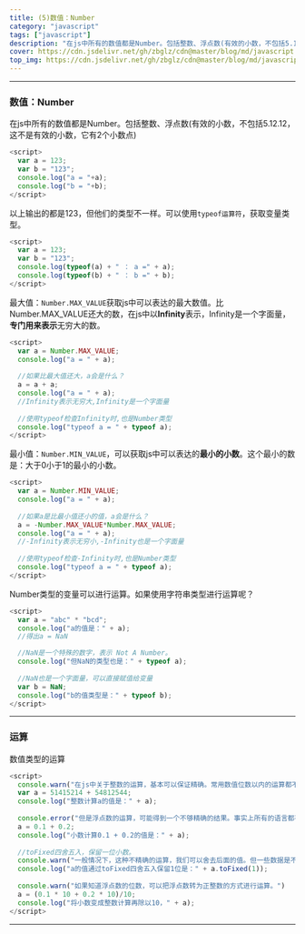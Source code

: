```yaml
---
title: (5)数值：Number
category: "javascript"
tags: ["javascript"]
description: "在js中所有的数值都是Number。包括整数、浮点数(有效的小数，不包括5.12.12，这不是有效的小数，它有2个小数点)"
cover: https://cdn.jsdelivr.net/gh/zbglz/cdn@master/blog/md/javascript.svg
top_img: https://cdn.jsdelivr.net/gh/zbglz/cdn@master/blog/md/javascript.svg
---
```


***

### 数值：Number

在js中所有的数值都是Number。包括整数、浮点数(有效的小数，不包括5.12.12，这不是有效的小数，它有2个小数点)


```js js
<script>
  var a = 123;
  var b = "123";
  console.log("a = "+a);
  console.log("b = "+b);
</script>
```

以上输出的都是123，但他们的类型不一样。可以使用`typeof运算符`，获取变量类型。


```js js
<script>
  var a = 123;
  var b = "123";
  console.log(typeof(a) + " ： a =" + a); 
  console.log(typeof(b) + " ： b =" + b); 
</script>
```


最大值：`Number.MAX_VALUE`获取js中可以表达的最大数值。比Number.MAX_VALUE还大的数，在js中以**Infinity**表示，Infinity是一个字面量，**专门用来表示**无穷大的数。


```js js
<script>
  var a = Number.MAX_VALUE;
  console.log("a = " + a);
  
  //如果比最大值还大，a会是什么？
  a = a + a;
  console.log("a = " + a);
  //Infinity表示无穷大,Infinity是一个字面量
  
  //使用typeof检查Infinity时,也是Number类型
  console.log("typeof a = " + typeof a);
</script>
```


最小值：`Number.MIN_VALUE`，可以获取js中可以表达的**最小的小数**。这个最小的数是：大于0小于1的最小的小数。


```js js
<script>
  var a = Number.MIN_VALUE;
  console.log("a = " + a);
  
  //如果a是比最小值还小的值，a会是什么？
  a = -Number.MAX_VALUE*Number.MAX_VALUE;
  console.log("a = " + a);
  //-Infinity表示无穷小,-Infinity也是一个字面量
  
  //使用typeof检查-Infinity时,也是Number类型
  console.log("typeof a = " + typeof a);
</script>
```


Number类型的变量可以进行运算。如果使用字符串类型进行运算呢？


```js js
<script>
  var a = "abc" * "bcd";
  console.log("a的值是：" + a); 
  //得出a = NaN

  //NaN是一个特殊的数字，表示 Not A Number。
  console.log("但NaN的类型也是：" + typeof a);
  
  //NaN也是一个字面量，可以直接赋值给变量
  var b = NaN;
  console.log("b的值类型是：" + typeof b);
</script>
```


***

### 运算

数值类型的运算


```js js
<script>
  console.warn("在js中关于整数的运算，基本可以保证精确。常用数值位数以内的运算都不会有什么问题。")
  var a = 51415214 + 54812544;
  console.log("整数计算a的值是：" + a);
  
  console.error("但是浮点数的运算，可能得到一个不够精确的结果。事实上所有的语言都有这个问题。例：在十进制的数值中，如 1/3 ，是无法精确表达的。js中的表达式，转到二进制中进行运算时，二进制中，无法精确表达 1/10。所以浮点数在二进制中运算，都是不精确的。")
  a = 0.1 + 0.2;
  console.log("小数计算0.1 + 0.2的值是：" + a);
  
  //toFixed四舍五入，保留一位小数。
  console.warn("一般情况下，这种不精确的运算，我们可以舍去后面的值。但一些数据是不能舍去的，比如涉及到钱，或者对精确度要求很高的数据。这种结果一般通过服务器运算返回。")
  console.log("a的值通过toFixed四舍五入保留1位是：" + a.toFixed(1));
  
  console.warn("如果知道浮点数的位数，可以把浮点数转为正整数的方式进行运算。")
  a = (0.1 * 10 + 0.2 * 10)/10;
  console.log("将小数变成整数计算再除以10，" + a);
</script>
```


***